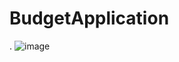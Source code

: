 # BudgetApplication
.
![image](https://user-images.githubusercontent.com/128174511/236634820-36212804-a4a6-413f-ba7f-fe237131c4d9.png)
